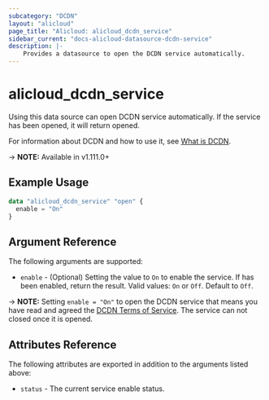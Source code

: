 ```yaml
---
subcategory: "DCDN"
layout: "alicloud"
page_title: "Alicloud: alicloud_dcdn_service"
sidebar_current: "docs-alicloud-datasource-dcdn-service"
description: |-
    Provides a datasource to open the DCDN service automatically.
---
```


# alicloud\_dcdn\_service

Using this data source can open DCDN service automatically. If the service has been opened, it will return opened.

For information about DCDN and how to use it, see [What is DCDN](https://help.aliyun.com/document_detail/197288.html).

-> **NOTE:** Available in v1.111.0+

## Example Usage

```terraform
data "alicloud_dcdn_service" "open" {
  enable = "On"
}
```

## Argument Reference

The following arguments are supported:

* `enable` - (Optional) Setting the value to `On` to enable the service. If has been enabled, return the result. Valid values: `On` or `Off`. Default to `Off`.

-> **NOTE:** Setting `enable = "On"` to open the DCDN service that means you have read and agreed the [DCDN Terms of Service](https://help.aliyun.com/document_detail/169354.html). The service can not closed once it is opened.

## Attributes Reference

The following attributes are exported in addition to the arguments listed above:

* `status` - The current service enable status. 

